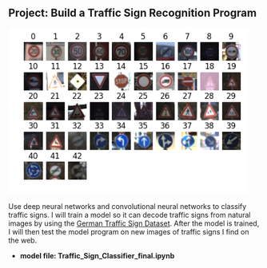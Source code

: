 ## Project: Build a Traffic Sign Recognition Program
<img src="Sample traffic signs data.png" width="480" alt="Sample Traffic Signs" />

Use deep neural networks and convolutional neural networks to classify traffic signs. I will train a model so it can decode traffic signs from natural images by using the [German Traffic Sign Dataset](http://benchmark.ini.rub.de/?section=gtsrb&subsection=dataset). After the model is trained, I will then test the model program on new images of traffic signs I find on the web.

* **model file: Traffic_Sign_Classifier_final.ipynb** 


